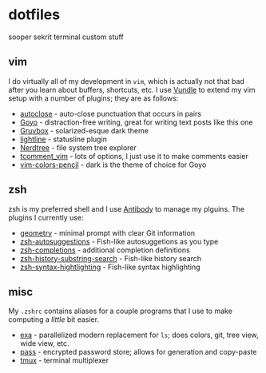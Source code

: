 # dotfiles
sooper sekrit terminal custom stuff

## vim
I do virtually all of my development in `vim`, which is actually not that bad after you learn about buffers, shortcuts, etc. I use [Vundle](https://github.com/VundleVim/Vundle.vim) to extend my vim setup with a number of plugins; they are as follows:
- [autoclose](https://github.com/townk/vim-autoclose) - auto-close punctuation that occurs in pairs
- [Goyo](https://github.com/junegunn/goyo.vim) - distraction-free writing, great for writing text posts like this one
- [Gruvbox](https://github.com/morhetz/gruvbox) - solarized-esque dark theme
- [lightline](https://github.com/itchyny/lightline.vim) - statusline plugin
- [Nerdtree](https://github.com/scrooloose/nerdtree) - file system tree explorer
- [tcomment_vim](https://github.com/tomtom/tcomment_vim) - lots of options, I just use it to make comments easier
- [vim-colors-pencil](https://github.com/reedes/vim-colors-pencil) - dark is the theme of choice for Goyo

## zsh
zsh is my preferred shell and I use [Antibody](https://github.com/getantibody/antibody) to manage my plguins. The plugins I currently use:
- [geometry](https://github.com/geometry-zsh/geometry) - minimal prompt with clear Git information
- [zsh-autosuggestions](https://github.com/zsh-users/zsh-autosuggestions) - Fish-like autosuggetions as you type
- [zsh-completions](https://github.com/zsh-users/zsh-completions) - additional completion definitions
- [zsh-history-substring-search](https://github.com/zsh-users/zsh-history-substring-search) - Fish-like history search
- [zsh-syntax-hightlighting](https://github.com/zsh-users/zsh-syntax-highlighting) - Fish-like syntax highlighting

## misc
My `.zshrc` contains aliases for a couple programs that I use to make computing a _little_ bit easier.
- [exa](https://the.exa.website/) - parallelized modern replacement for `ls`; does colors, git, tree view, wide view, etc.
- [pass](https://www.passwordstore.org/) - encrypted password store; allows for generation and copy-paste
- [tmux](https://github.com/tmux/tmux) - terminal multiplexer

